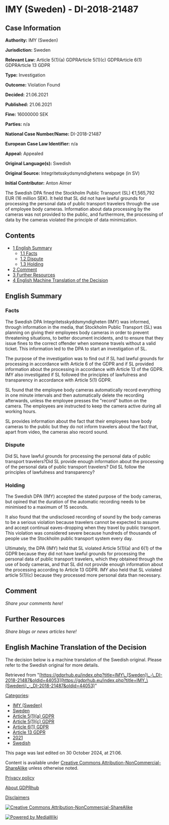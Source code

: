 # IMY (Sweden) - DI-2018-21487

## Case Information

**Authority:** IMY (Sweden)

**Jurisdiction:** Sweden

**Relevant Law:** Article 5(1)(a) GDPRArticle 5(1)(c) GDPRArticle 6(1) GDPRArticle 13 GDPR

**Type:** Investigation

**Outcome:** Violation Found

**Decided:** 21.06.2021

**Published:** 21.06.2021

**Fine:** 16000000 SEK

**Parties:** n/a

**National Case Number/Name:** DI-2018-21487

**European Case Law Identifier:** n/a

**Appeal:** Appealed

**Original Language(s):** Swedish

**Original Source:** Integritetsskydsmyndighetens webpage (in SV)

**Initial Contributor:** Anton Almer

The Swedish DPA fined the Stockholm Public Transport (SL) €1,565,792 EUR (16 million SEK). It held that SL did not have lawful grounds for processing the personal data of public transport travelers through the use of employee body cameras. Information about data processing by the cameras was not provided to the public, and furthermore, the processing of data by the cameras violated the principle of data minimization.

## Contents

*   [1 English Summary](#English_Summary)
    *   [1.1 Facts](#Facts)
    *   [1.2 Dispute](#Dispute)
    *   [1.3 Holding](#Holding)
*   [2 Comment](#Comment)
*   [3 Further Resources](#Further_Resources)
*   [4 English Machine Translation of the Decision](#English_Machine_Translation_of_the_Decision)

## English Summary

### Facts

The Swedish DPA Integritetsskyddsmyndigheten (IMY) was informed, through information in the media, that Stockholm Public Transport (SL) was planning on giving their employees body cameras in order to prevent threatening situations, to better document incidents, and to ensure that they issue fines to the correct offender when someone travels without a valid ticket. This information led to the DPA to start an investigation of SL.

The purpose of the investigation was to find out if SL had lawful grounds for processing in accordance with Article 6 of the GDPR and if SL provided information about the processing in accordance with Article 13 of the GDPR. IMY also investigated if SL followed the principles of lawfulness and transparency in accordance with Article 5(1) GDPR.

SL found that the employee body cameras automatically record everything in one minute intervals and then automatically delete the recording afterwards, unless the employee presses the "record" button on the camera. The employees are instructed to keep the camera active during all working hours.

SL provides information about the fact that their employees have body cameras to the public but they do not inform travelers about the fact that, apart from video, the cameras also record sound.

### Dispute

Did SL have lawful grounds for processing the personal data of public transport travelers?Did SL provide enough information about the processing of the personal data of public transport travelers? Did SL follow the principles of lawfulness and transparency?

### Holding

The Swedish DPA (IMY) accepted the stated purpose of the body cameras, but opined that the duration of the automatic recording needs to be minimised to a maximum of 15 seconds.

It also found that the undisclosed recording of sound by the body cameras to be a serious violation because travelers cannot be expected to assume and accept continual eaves-dropping when they travel by public transport. This violation was considered severe because hundreds of thousands of people use the Stockholm public transport system every day.

Ultimately, the DPA (IMY) held that SL violated Article 5(1)(a) and 6(1) of the GDPR because they did not have lawful grounds for processing the personal data of public transport travelers, which they obtained through the use of body cameras, and that SL did not provide enough information about the processing according to Article 13 GDPR. IMY also held that SL violated article 5(1)(c) because they processed more personal data than necessary.

## Comment

_Share your comments here!_

## Further Resources

_Share blogs or news articles here!_

## English Machine Translation of the Decision

The decision below is a machine translation of the Swedish original. Please refer to the Swedish original for more details.

Retrieved from "[https://gdprhub.eu/index.php?title=IMY\_(Sweden)\_-\_DI-2018-21487&oldid=44053](https://gdprhub.eu/index.php?title=IMY_\(Sweden\)_-_DI-2018-21487&oldid=44053)"

[Categories](/index.php?title=Special:Categories "Special:Categories"):

*   [IMY (Sweden)](/index.php?title=Category:IMY_\(Sweden\) "Category:IMY (Sweden)")
*   [Sweden](/index.php?title=Category:Sweden "Category:Sweden")
*   [Article 5(1)(a) GDPR](/index.php?title=Category:Article_5\(1\)\(a\)_GDPR "Category:Article 5(1)(a) GDPR")
*   [Article 5(1)(c) GDPR](/index.php?title=Category:Article_5\(1\)\(c\)_GDPR "Category:Article 5(1)(c) GDPR")
*   [Article 6(1) GDPR](/index.php?title=Category:Article_6\(1\)_GDPR "Category:Article 6(1) GDPR")
*   [Article 13 GDPR](/index.php?title=Category:Article_13_GDPR "Category:Article 13 GDPR")
*   [2021](/index.php?title=Category:2021 "Category:2021")
*   [Swedish](/index.php?title=Category:Swedish "Category:Swedish")

This page was last edited on 30 October 2024, at 21:06.

Content is available under [Creative Commons Attribution-NonCommercial-ShareAlike](https://creativecommons.org/licenses/by-nc-sa/4.0/) unless otherwise noted.

[Privacy policy](/index.php?title=GDPRhub:Privacy_policy)

[About GDPRhub](/index.php?title=GDPRhub:About)

[Disclaimers](/index.php?title=GDPRhub:General_disclaimer)

[![Creative Commons Attribution-NonCommercial-ShareAlike](/resources/assets/licenses/cc-by-nc-sa.png)](https://creativecommons.org/licenses/by-nc-sa/4.0/)

[![Powered by MediaWiki](/resources/assets/poweredby_mediawiki_88x31.png)](https://www.mediawiki.org/)